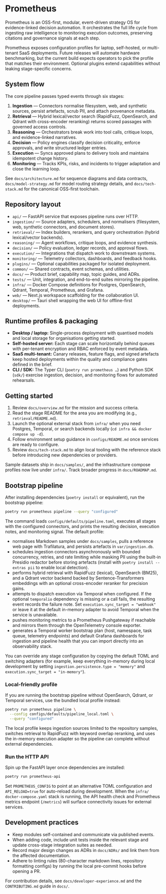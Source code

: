 # Prometheus

Prometheus is an OSS-first, modular, event-driven strategy OS for
evidence-linked decision automation. It orchestrates the full life cycle from
ingesting raw intelligence to monitoring execution outcomes, preserving
citations and governance signals at each step.

Prometheus exposes configuration profiles for laptop, self-hosted, or
multi-tenant SaaS deployments. Future releases will automate hardware
benchmarking, but the current build expects operators to pick the
profile that matches their environment. Optional plugins extend
capabilities without leaking stage-specific concerns.

## System flow

The core pipeline passes typed events through six stages:

1. **Ingestion** — Connectors normalise filesystem, web, and synthetic sources,
   persist artefacts, scrub PII, and attach provenance metadata.
2. **Retrieval** — Hybrid lexical/vector search (RapidFuzz, OpenSearch, and
   Qdrant with cross-encoder reranking) returns scored passages with governed
   access controls.
3. **Reasoning** — Orchestrators break work into tool calls, critique loops, and
   evidence-linked narratives.
4. **Decision** — Policy engines classify decision criticality, enforce
   approvals, and write structured ledger entries.
5. **Execution** — Syncs approved plans to delivery tools and maintains
   idempotent change history.
6. **Monitoring** — Tracks KPIs, risks, and incidents to trigger adaptation and
   close the learning loop.

See `docs/architecture.md` for sequence diagrams and data contracts,
`docs/model-strategy.md` for model routing strategy details, and
`docs/tech-stack.md` for the canonical OSS-first toolchain.

## Repository layout

- `api/` — FastAPI service that exposes pipeline runs over HTTP.
- `ingestion/` — Source adapters, schedulers, and normalisers (filesystem, web,
  synthetic connectors, and document stores).
- `retrieval/` — Index builders, rerankers, and query orchestration (hybrid
  lexical/vector backends).
- `reasoning/` — Agent workflows, critique loops, and evidence synthesis.
- `decision/` — Policy evaluation, ledger records, and approval flows.
- `execution/` — Integrations that dispatch work to downstream systems.
- `monitoring/` — Telemetry collectors, dashboards, and feedback hooks.
- `plugins/` — Optional capabilities packaged for isolated deployment.
- `common/` — Shared contracts, event schemas, and utilities.
- `docs/` — Product brief, capability map, topic guides, and ADRs.
- `tests/` — Unit, integration, and end-to-end suites mirroring the pipeline.
- `infra/` — Docker Compose definitions for Postgres, OpenSearch, Qdrant,
  Temporal, Prometheus, and Grafana.
- `web/` — Next.js workspace scaffolding for the collaboration UI.
- `desktop/` — Tauri shell wrapping the web UI for offline-first deployments.

## Runtime profiles & packaging

- **Desktop / laptop:** Single-process deployment with quantised models and
  local storage for organisations getting started.
- **Self-hosted server:** Each stage can scale horizontally behind queues
  with per-tenant encryption and RBAC enforced by event metadata.
- **SaaS multi-tenant:** Canary releases, feature flags, and signed artefacts
  keep hosted deployments within the quality and compliance gates defined in
  the brief.
- **CLI / SDK:** The Typer CLI (`poetry run prometheus …`) and Python SDK
  (`sdk/`) exercise ingestion, decision, and monitoring flows for automated
  rehearsals.

## Getting started

1. Review `docs/overview.md` for the mission and success criteria.
2. Read the stage README for the area you are modifying (e.g.,
   `retrieval/README.md`).
3. Launch the optional external stack from `infra/` when you need Postgres,
   Temporal, or search backends locally (`cd infra && docker compose up -d`).
4. Follow environment setup guidance in `configs/README.md` once services are
   ready to configure.
5. Review `docs/tech-stack.md` to align local tooling with the reference stack
   before introducing new dependencies or providers.

Sample datasets ship in `docs/samples/`, and the infrastructure compose
profiles now live under `infra/`. Track broader progress in `docs/ROADMAP.md`.

## Bootstrap pipeline

After installing dependencies (`poetry install` or equivalent), run the
bootstrap pipeline:

```bash
poetry run prometheus pipeline --query "configured"
```

The command loads `configs/defaults/pipeline.toml`, executes all stages with the
configured connectors, and prints the resulting decision, execution notes, and
monitoring signal. The default profile:

- normalises Markdown samples under `docs/samples`, pulls a reference web page
  with Trafilatura, and persists artefacts in `var/ingestion.db`.
- schedules ingestion connectors asynchronously with bounded concurrency,
  retries, and rate limiting while masking PII using the built-in Presidio
  redactor before storing artefacts (install with `poetry install --extras pii`
  to enable local detection).
- performs hybrid retrieval with RapidFuzz (lexical), OpenSearch (BM25), and a
  Qdrant vector backend backed by Sentence-Transformers embeddings with an
  optional cross-encoder reranker for precision gains.
- attempts to dispatch execution via Temporal when configured. If the
  optional `temporalio` dependency is missing or a call fails, the
  resulting event records the failure note. Set
  `execution.sync_target = "webhook"` or leave it at the default
  in-memory adapter to avoid Temporal when the service is unavailable.
- pushes monitoring metrics to a Prometheus Pushgateway if reachable and mirrors
  them through the OpenTelemetry console exporter.
- generates a Temporal worker bootstrap plan (host, namespace, task queue,
  telemetry endpoints) and default Grafana dashboards for ingestion and
  pipeline health that you can import directly into an observability stack.

You can override any stage configuration by copying the default TOML and
switching adapters (for example, keep everything in-memory during local
development by setting `ingestion.persistence.type = "memory"` and
`execution.sync_target = "in-memory"`).

### Local-friendly profile

If you are running the bootstrap pipeline without OpenSearch, Qdrant, or
Temporal services, use the bundled local profile instead:

```bash
poetry run prometheus pipeline \
  --config configs/defaults/pipeline_local.toml \
  --query "configured"
```

The local profile keeps ingestion sources limited to the repository samples,
switches retrieval to RapidFuzz with keyword overlap reranking, and uses the
in-memory execution adapter so the pipeline can complete without external
dependencies.

### Run the HTTP API

Spin up the FastAPI layer once dependencies are installed:

```bash
poetry run prometheus-api
```

Set `PROMETHEUS_CONFIG` to point at an alternative TOML configuration and
`API_RELOAD=true` for auto-reload during development. When the `infra/
docker-compose.yaml` stack is running, the API health check and Prometheus
metrics endpoint (`/metrics`) will surface connectivity issues for external
services.

## Development practices

- Keep modules self-contained and communicate via published events.
- When adding code, include unit tests inside the relevant stage and update
  cross-stage integration suites as needed.
- Record major design changes as ADRs in `docs/ADRs/` and link them from the
  affected documentation.
- Adhere to linting rules (80-character markdown lines, repository formatting
  configs) by running the local pre-commit hooks before opening a PR.

For contribution details, see `docs/developer-experience.md` and the
`CONTRIBUTING.md` guide in `docs/`.
